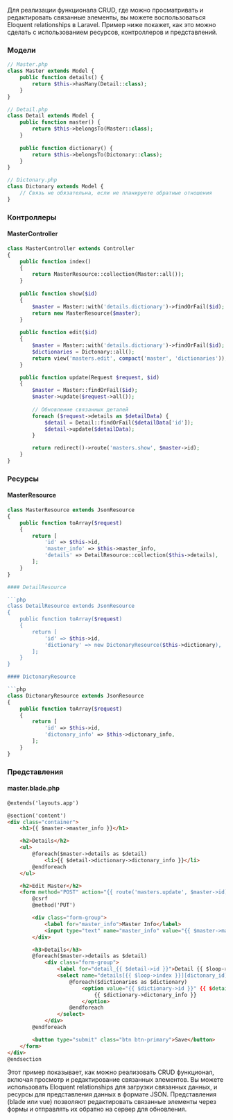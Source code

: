Для реализации функционала CRUD, где можно просматривать и редактировать связанные элементы, вы можете воспользоваться Eloquent relationships в Laravel. Пример ниже покажет, как это можно сделать с использованием ресурсов, контроллеров и представлений.

### Модели

```php
// Master.php
class Master extends Model {
    public function details() {
        return $this->hasMany(Detail::class);
    }
}

// Detail.php
class Detail extends Model {
    public function master() {
        return $this->belongsTo(Master::class);
    }
    
    public function dictionary() {
        return $this->belongsTo(Dictonary::class);
    }
}

// Dictonary.php
class Dictonary extends Model {
    // Связь не обязательна, если не планируете обратные отношения
}
```

### Контроллеры

#### MasterController

```php
class MasterController extends Controller
{
    public function index()
    {
        return MasterResource::collection(Master::all());
    }
    
    public function show($id)
    {
        $master = Master::with('details.dictionary')->findOrFail($id);
        return new MasterResource($master);
    }
    
    public function edit($id)
    {
        $master = Master::with('details.dictionary')->findOrFail($id);
        $dictionaries = Dictonary::all();
        return view('masters.edit', compact('master', 'dictionaries'));
    }

    public function update(Request $request, $id)
    {
        $master = Master::findOrFail($id);
        $master->update($request->all());
        
        // Обновление связанных деталей
        foreach ($request->details as $detailData) {
            $detail = Detail::findOrFail($detailData['id']);
            $detail->update($detailData);
        }

        return redirect()->route('masters.show', $master->id);
    }
}
```

### Ресурсы

#### MasterResource

```php
class MasterResource extends JsonResource
{
    public function toArray($request)
    {
        return [
            'id' => $this->id,
            'master_info' => $this->master_info,
            'details' => DetailResource::collection($this->details),
        ];
    }
}

#### DetailResource

```php
class DetailResource extends JsonResource
{
    public function toArray($request)
    {
        return [
            'id' => $this->id,
            'dictionary' => new DictonaryResource($this->dictionary),
        ];
    }
}

#### DictonaryResource

```php
class DictonaryResource extends JsonResource
{
    public function toArray($request)
    {
        return [
            'id' => $this->id,
            'dictonary_info' => $this->dictonary_info,
        ];
    }
}
```

### Представления

#### master.blade.php

```html
@extends('layouts.app')

@section('content')
<div class="container">
    <h1>{{ $master->master_info }}</h1>

    <h2>Details</h2>
    <ul>
        @foreach($master->details as $detail)
            <li>{{ $detail->dictionary->dictonary_info }}</li>
        @endforeach
    </ul>

    <h2>Edit Master</h2>
    <form method="POST" action="{{ route('masters.update', $master->id) }}">
        @csrf
        @method('PUT')

        <div class="form-group">
            <label for="master_info">Master Info</label>
            <input type="text" name="master_info" value="{{ $master->master_info }}" class="form-control">
        </div>

        <h3>Details</h3>
        @foreach($master->details as $detail)
            <div class="form-group">
                <label for="detail_{{ $detail->id }}">Detail {{ $loop->iteration }}</label>
                <select name="details[{{ $loop->index }}][dictonary_id]" class="form-control">
                    @foreach($dictionaries as $dictionary)
                        <option value="{{ $dictionary->id }}" {{ $detail->dictionary_id == $dictionary->id ? 'selected' : '' }}>
                            {{ $dictionary->dictonary_info }}
                        </option>
                    @endforeach
                </select>
            </div>
        @endforeach

        <button type="submit" class="btn btn-primary">Save</button>
    </form>
</div>
@endsection
```

Этот пример показывает, как можно реализовать CRUD функционал, включая просмотр и редактирование связанных элементов. Вы можете использовать Eloquent relationships для загрузки связанных данных, и ресурсы для представления данных в формате JSON. Представления (blade или vue) позволяют редактировать связанные элементы через формы и отправлять их обратно на сервер для обновления.
